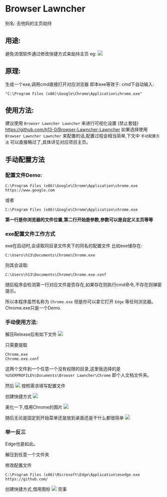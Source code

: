 # Browser Lawncher
别名: 去他妈的主页劫持

## 用途: 
避免流氓软件通过修改快捷方式来劫持主页
eg: 
![](./img/eg.png)

## 原理:
生成一个exe,调用cmd直接打开对应浏览器
即本exe等效于:
cmd下自动输入:
```
"C:\Program Files (x86)\Google\Chrome\Application\chrome.exe"
```

## 使用方法:
建议使用 `Browser Lawncher Lawncher` 来进行可视化设置 (禁止套娃)
https://github.com/h13-0/Browser-Lawncher-Lawncher
如果选择使用 `Browser Lawncher Lawncher` 来配置的话,配置过程会相当简单,下文中 `手动配置方法` 可以直接略过了,具体详见对应项目主页。

## 手动配置方法
### 配置文件Demo:
```
C:\Program Files (x86)\Google\Chrome\Application\chrome.exe
https://www.google.com
```
或者
```
C:\Program Files (x86)\Google\Chrome\Application\chrome.exe
```
**第一行是你浏览器的文件位置,第二行开始是参数,参数可以是自定义主页等等**

### exe配置文件工作方式
exe在启动时,会读取同目录文件夹下的同名的配置文件
比如exe储存在:
```
C:\Users\h13\Documents\Chrome\Chrome.exe
```
则其会读取:
```
C:\Users\h13\Documents\Chrome\Chrome.exe.conf
```

随后程序会检测第一行对应文件是否存在,如果存在则执行cmd命令,不存在则弹窗提示。

所以本程序虽然名称为 `Chrome.exe` 但是你可以拿它打开 `Edge` 等任何浏览器。Chrome.exe只是一个Demo.

### 手动使用方法:

解压Release后有如下文件
![](./img/unzip.png)

只需要提取
```
Chrome.exe
Chrome.exe.conf
```
这两个文件到一个任意一个没有权限的目录,这里我选择的是 `%USERPROFILE%\Documents\Browser Lawncher\Chrome` 即个人文档文件夹。

然后
![](./img/1.png)
按照需求填写配置文件

创建快捷方式
![](./img/2.png)

美化一下,借用Chrome的图片
![](./img/3.png)

随后无论是固定到开始菜单还是放到桌面还是干什么都很简单
![](./img/4.png)

### 举一反三
Edge也是如此。

解压到任意一个文件夹

修改配置文件
```
C:\Program Files (x86)\Microsoft\Edge\Application\msedge.exe
https://github.com/
```

创建快捷方式,借用图标
![](./img/5.png)
完事